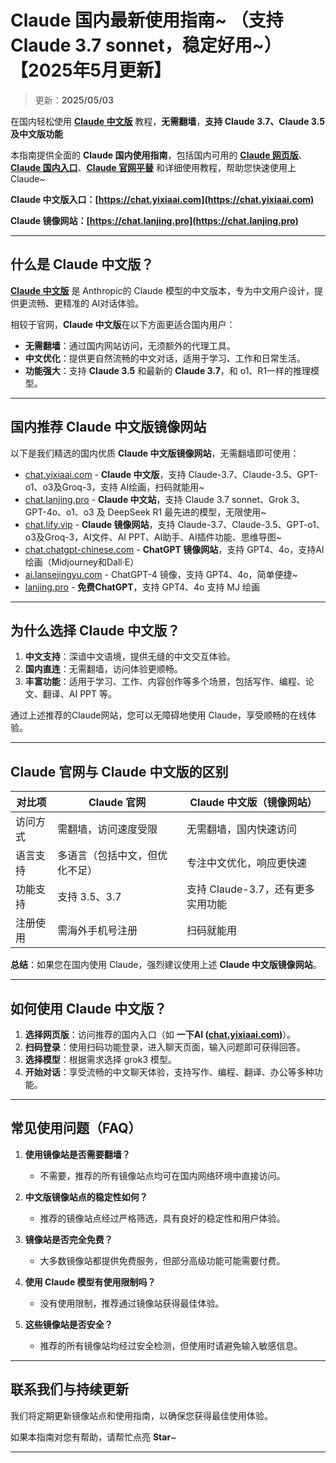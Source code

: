 # Claude 国内最新使用指南~ （支持 Claude 3.7 sonnet，稳定好用~）【2025年5月更新】

> 更新：**2025/05/03**      

在国内轻松使用 [**Claude 中文版**](https://chat.yixiaai.com) 教程，**无需翻墙**，**支持 Claude 3.7、Claude 3.5 及中文版功能**   

本指南提供全面的 **Claude 国内使用指南**，包括国内可用的 [**Claude 网页版**](https://chat.lanjing.pro)、[**Claude 国内入口**](https://chat.yixiaai.com)、[**Claude 官网平替**](https://chat.lanjing.pro) 和详细使用教程，帮助您快速使用上 Claude~


**Claude 中文版入口：[https://chat.yixiaai.com](https://chat.yixiaai.com)**

**Claude 镜像网站：[https://chat.lanjing.pro](https://chat.lanjing.pro)**

---

## 什么是 Claude 中文版？

[**Claude 中文版**](https://chat.yixiaai.com) 是 Anthropic的 Claude 模型的中文版本，专为中文用户设计，提供更流畅、更精准的 AI对话体验。

相较于官网，**Claude 中文版**在以下方面更适合国内用户：

- **无需翻墙**：通过国内网站访问，无须额外的代理工具。
- **中文优化**：提供更自然流畅的中文对话，适用于学习、工作和日常生活。
- **功能强大**：支持 **Claude 3.5** 和最新的 **Claude 3.7**，和 o1、R1一样的推理模型。

---

## 国内推荐 Claude 中文版镜像网站

以下是我们精选的国内优质 **Claude 中文版镜像网站**，无需翻墙即可使用：
- [chat.yixiaai.com](https://chat.yixiaai.com/) - **Claude 中文版**，支持 Claude-3.7、Claude-3.5、GPT-o1、o3及Groq-3，支持 AI绘画，扫码就能用~
- [chat.lanjing.pro](https://chat.lanjing.pro/) - **Claude 中文站**，支持 Claude 3.7 sonnet、Grok 3、GPT-4o、o1、o3 及 DeepSeek R1 最先进的模型，无限使用~
- [chat.lify.vip](https://www.yixiaai.com) - **Claude 镜像网站**，支持 Claude-3.7、Claude-3.5、GPT-o1、o3及Groq-3，AI文件、AI PPT、AI助手、AI插件功能、思维导图~
- [chat.chatgpt-chinese.com](https://chat.chatgpt-chinese.com/) - **ChatGPT 镜像网站**，支持 GPT4、4o，支持AI绘画（Midjourney和Dall·E）
- [ai.lansejingyu.com](https://ai.lansejingyu.com/) - ChatGPT-4 镜像，支持 GPT4、4o，简单便捷~
- [lanjing.pro](https://lanjing.pro/) - **免费ChatGPT**，支持 GPT4、4o 支持 MJ 绘画

---

## 为什么选择 Claude 中文版？

1. **中文支持**：深谙中文语境，提供无缝的中文交互体验。
2. **国内直连**：无需翻墙，访问体验更顺畅。
3. **丰富功能**：适用于学习、工作、内容创作等多个场景，包括写作、编程、论文、翻译、AI PPT 等。

通过上述推荐的Claude网站，您可以无障碍地使用 Claude，享受顺畅的在线体验。

---

## Claude 官网与 Claude 中文版的区别

| 对比项              | Claude 官网                 | Claude 中文版（镜像网站）           |
|---------------------|-----------------------------|------------------------------------|
| 访问方式            | 需翻墙，访问速度受限         | 无需翻墙，国内快速访问              |
| 语言支持            | 多语言（包括中文，但优化不足）| 专注中文优化，响应更快速            |
| 功能支持            | 支持 3.5、3.7          | 支持 Claude-3.7，还有更多实用功能 |
| 注册使用            | 需海外手机号注册             | 扫码就能用          |

**总结**：如果您在国内使用 Claude，强烈建议使用上述 **Claude 中文版镜像网站**。

---

## 如何使用 Claude 中文版？

1. **选择网页版**：访问推荐的国内入口（如 **一下AI ([chat.yixiaai.com](https://chat.yixiaai.com))**）。
2. **扫码登录**：使用扫码功能登录，进入聊天页面，输入问题即可获得回答。
3. **选择模型**：根据需求选择 grok3 模型。
4. **开始对话**：享受流畅的中文聊天体验，支持写作、编程、翻译、办公等多种功能。

---

## 常见使用问题（FAQ）

1. **使用镜像站是否需要翻墙？**
   - 不需要，推荐的所有镜像站点均可在国内网络环境中直接访问。

2. **中文版镜像站点的稳定性如何？**
   - 推荐的镜像站点经过严格筛选，具有良好的稳定性和用户体验。

3. **镜像站是否完全免费？**
   - 大多数镜像站都提供免费服务，但部分高级功能可能需要付费。

4. **使用 Claude 模型有使用限制吗？**
   - 没有使用限制，推荐通过镜像站获得最佳体验。

5. **这些镜像站是否安全？**
   - 推荐的所有镜像站均经过安全检测，但使用时请避免输入敏感信息。

---

## 联系我们与持续更新

我们将定期更新镜像站点和使用指南，以确保您获得最佳使用体验。

如果本指南对您有帮助，请帮忙点亮 **Star**~

---
